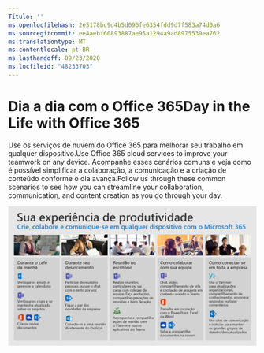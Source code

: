 ```yaml
---
Título: ''
ms.openlocfilehash: 2e5178bc9d4b5d096fe6354fdd9d7f583a74d0a6
ms.sourcegitcommit: ee4aebf60893887ae95a1294a9ad8975539ea762
ms.translationtype: MT
ms.contentlocale: pt-BR
ms.lasthandoff: 09/23/2020
ms.locfileid: "48233703"
---
```

# <a name="day-in-the-life-with-office-365"></a><span data-ttu-id="40f80-102">Dia a dia com o Office 365</span><span class="sxs-lookup"><span data-stu-id="40f80-102">Day in the Life with Office 365</span></span>

<span data-ttu-id="40f80-103">Use os serviços de nuvem do Office 365 para melhorar seu trabalho em qualquer dispositivo.</span><span class="sxs-lookup"><span data-stu-id="40f80-103">Use Office 365 cloud services to improve your teamwork on any device.</span></span>  <span data-ttu-id="40f80-104">Acompanhe esses cenários comuns e veja como é possível simplificar a colaboração, a comunicação e a criação de conteúdo conforme o dia avança.</span><span class="sxs-lookup"><span data-stu-id="40f80-104">Follow us through these common scenarios to see how you can streamline your collaboration, communication, and content creation as you go through your day.</span></span>  

![Visual Dia a dia](media/m365day.png)


